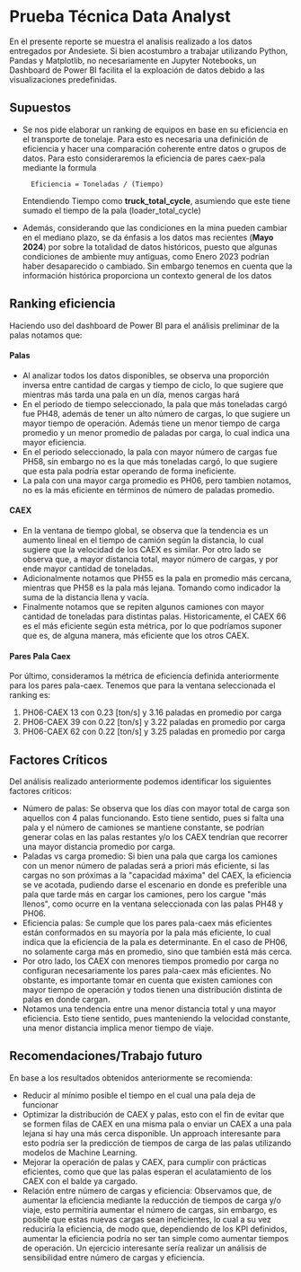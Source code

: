 # Prueba Técnica Data Analyst

En el presente reporte se muestra el analisis realizado a los datos entregados por Andesiete. Si bien acostumbro a trabajar utilizando Python, Pandas y Matplotlib, no necesariamente en Jupyter Notebooks, un Dashboard de Power BI facilita el la exploación de datos debido a las visualizaciones predefinidas.

## Supuestos

* Se nos pide elaborar un ranking de equipos en base en su eficiencia en el transporte de tonelaje. Para esto es necesaria una definición de eficiencia y hacer una comparación coherente entre datos o grupos de datos. Para esto consideraremos la eficiencia de pares caex-pala mediante la formula

		Eficiencia = Toneladas / (Tiempo)
  
	Entendiendo Tiempo como **truck_total_cycle**, asumiendo que este tiene sumado el tiempo de la pala (loader_total_cycle)

* Además, considerando que las condiciones en la mina pueden cambiar en el mediano plazo, se da énfasis a los datos mas recientes (**Mayo 2024**) por sobre la totalidad de datos históricos, puesto que algunas condiciones de ambiente muy antiguas, como Enero 2023 podrían haber desaparecido o cambiado. Sin embargo tenemos en cuenta que la información histórica proporciona un contexto general de los datos

## Ranking eficiencia

Haciendo uso del dashboard de Power BI para el análisis preliminar de la palas notamos que:

#### Palas
* Al analizar todos los datos disponibles, se observa una proporción inversa entre cantidad de cargas y tiempo de ciclo, lo que sugiere que mientras más tarda una pala en un día, menos cargas hará
*  En el periodo de tiempo seleccionado, la pala que más toneladas cargó fue PH48, además de tener un alto número de cargas, lo que sugiere un mayor tiempo de operación. Además tiene un menor tiempo de carga promedio y un menor promedio de paladas por carga, lo cual indica una mayor eficiencia.
* En el periodo seleccionado, la pala con mayor número de cargas fue PH58, sin embargo no es la que más toneladas cargó, lo que sugiere que esta pala podría estar operando de forma ineficiente.
* La pala con una mayor carga promedio es PH06, pero tambien notamos, no es la más eficiente en términos de número de paladas promedio.

#### CAEX

* En la ventana de tiempo global, se observa que la tendencia es un aumento lineal en el tiempo de camión según la distancia, lo cual sugiere que la velocidad de los CAEX es similar. Por otro lado se observa que, a mayor distancia total, mayor número de cargas, y por ende mayor cantidad de toneladas. 
* Adicionalmente notamos que PH55 es la pala en promedio más cercana, mientras que PH58 es la pala más lejana. Tomando como indicador la suma de la distancia llena y vacía.
* Finalmente notamos que se repiten algunos camiones con mayor cantidad de toneladas para distintas palas. Historicamente, el CAEX 66 es el más eficiente según esta métrica, por lo que podríamos suponer que es, de alguna manera, más eficiente que los otros CAEX.


#### Pares Pala Caex

Por último, consideramos la métrica de eficiencia definida anteriormente para los pares pala-caex. Tenemos que para la ventana seleccionada el ranking es:

1. PH06-CAEX 13 con 0.23 [ton/s] y 3.16 paladas en promedio por carga
2. PH06-CAEX 39 con 0.22 [ton/s] y 3.22 paladas en promedio por carga
3. PH06-CAEX 62 con 0.22 [ton/s] y 3.25 paladas en promedio por carga


## Factores Críticos

Del análisis realizado anteriormente podemos identificar los siguientes factores críticos:

* Número de palas: Se observa que los días con mayor total de carga son aquellos con 4 palas funcionando. Esto tiene sentido, pues si falta una pala y el número de camiones se mantiene constante, se podrían generar colas en las palas restantes y/o los CAEX tendrían que recorrer una mayor distancia promedio por carga.
* Paladas vs carga promedio: Si bien una pala que carga los camiones con un menor número de paladas será a priori más eficiente, si las cargas no son próximas a la "capacidad máxima" del CAEX, la eficiencia se ve acotada, pudiendo darse el escenario en donde es preferible una pala que tarde más en cargar los camiones, pero los cargue "más llenos", como ocurre en la ventana seleccionada con las palas PH48 y PH06. 
* Eficiencia palas: Se cumple que los pares pala-caex más eficientes están conformados en su mayoría por la pala más eficiente, lo cual indica que la eficiencia de la pala es determinante. En el caso de PH06, no solamente carga más en promedio, sino que también está más cerca.
* Por otro lado, los CAEX con menores tiempos promedio por carga no configuran necesariamente los pares pala-caex más eficientes. No obstante, es importante tomar en cuenta que existen camiones con mayor tiempo de operación y todos tienen una distribución distinta de palas en donde cargan.
* Notamos una tendencia entre una menor distancia total y una mayor eficiencia. Esto tiene sentido, pues manteniendo la velocidad constante, una menor distancia implica menor tiempo de viaje.

## Recomendaciones/Trabajo futuro

En base a los resultados obtenidos anteriormente se recomienda:
* Reducir al mínimo posible el tiempo en el cual una pala deja de funcionar 
* Optimizar la distribución de CAEX y palas, esto con el fin de evitar que se formen filas de CAEX en una misma pala o enviar un CAEX a una pala lejana si hay una más cerca disponible. Un approach interesante para esto podría ser la predicción de tiempos de carga de las palas utilizando modelos de Machine Learning.
* Mejorar la operación de palas y CAEX, para cumplir con prácticas eficientes, como que que las palas esperan el aculatamiento de los CAEX con el balde ya cargado.
* Relación entre número de cargas y eficiencia: Observamos que, de aumentar la eficiencia mediante la reducción de tiempos de carga y/o viaje, esto permitiría aumentar el número de cargas, sin embargo, es posible que estas nuevas cargas sean ineficientes, lo cual a su vez reduciría la eficiencia, de modo que, dependiendo de los KPI definidos, aumentar la eficiencia podría no ser tan simple como aumentar tiempos de operación. Un ejercicio interesante sería realizar un análisis de sensibilidad entre número de cargas y eficiencia.
